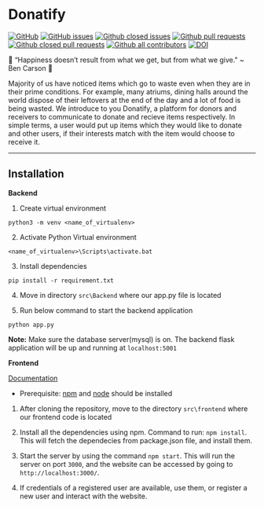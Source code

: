 # Donatify
[![GitHub](https://img.shields.io/github/license/agupta15k/ncsu_se_fall22_22_pr_1?color=green&label=license&logo=MIT)](https://github.com/agupta15k/ncsu_se_fall22_22_pr_1/blob/main/LICENSE.md)
[![GitHub issues](https://img.shields.io/github/issues-raw/agupta15k/ncsu_se_fall22_22_pr_1)](https://github.com/agupta15k/ncsu_se_fall22_22_pr_1/issues)
[![Github closed issues](https://img.shields.io/github/issues-closed-raw/agupta15k/ncsu_se_fall22_22_pr_1)](https://github.com/agupta15k/ncsu_se_fall22_22_pr_1/issues?q=is%3Aissue+is%3Aclosed)
[![Github pull requests](https://img.shields.io/github/issues-pr/agupta15k/ncsu_se_fall22_22_pr_1?color=red)](https://github.com/agupta15k/ncsu_se_fall22_22_pr_1/pulls)
[![Github closed pull requests](https://img.shields.io/github/issues-pr-closed/agupta15k/ncsu_se_fall22_22_pr_1?color=blue)](https://github.com/agupta15k/ncsu_se_fall22_22_pr_1/pulls?q=is%3Apr+is%3Aclosed)
[![Github all contributors](https://img.shields.io/github/contributors/agupta15k/ncsu_se_fall22_22_pr_1?color=green)](https://github.com/agupta15k/ncsu_se_fall22_22_pr_1/graphs/contributors)
[![DOI](https://zenodo.org/badge/542853527.svg)](https://zenodo.org/badge/latestdoi/542853527)

:clap: “Happiness doesn’t result from what we get, but from what we give." ~ Ben Carson :clap:

Majority of us have noticed items which go to waste even when they are in their prime conditions. For example, many atriums, dining halls around the world dispose of their leftovers at the end of the day and a lot of food is being wasted. We introduce to you Donatify, a platform for donors and receivers to communicate to donate and recieve items respectively. In simple terms, a user would put up items which they would like to donate and other users, if their interests match with the item would choose to receive it.    

---
## Installation

**Backend**

1. Create virtual environment  
```
python3 -m venv <name_of_virtualenv>
```     
2. Activate Python Virtual environment  
```
<name_of_virtualenv>\Scripts\activate.bat
```
3. Install dependencies
```
pip install -r requirement.txt
```
4. Move in directory ```src\Backend``` where our app.py file is located   

5. Run below command to start the backend application
```
python app.py
```
**Note:** Make sure the database server(mysql) is on. The backend flask application will be up and running at ```localhost:5001```

**Frontend**

[Documentation](https://htmlpreview.github.io/?https://github.com/agupta15k/ncsu_se_fall22_22_pr_1/blob/main/docs/frontendDocs/left-overs/0.1.0/index.html)

* Prerequisite: [npm](https://www.npmjs.com/) and [node](https://nodejs.org/en/) should be installed

1. After cloning the repository, move to the directory ```src\frontend``` where our frontend code is located

2. Install all the dependencies using npm. Command to run: ```npm install```. This will fetch the dependecies from package.json file, and install them.

3. Start the server by using the command ```npm start```. This will run the server on port ```3000```, and the website can be accessed by going to ```http://localhost:3000/```.

4. If credentials of a registered user are available, use them, or register a new user and interact with the website.
